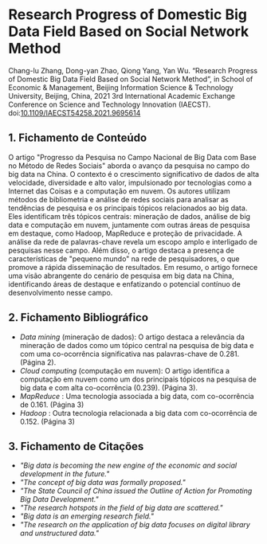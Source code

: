 # Research Progress of Domestic Big Data Field Based on Social Network Method

Chang-lu Zhang, Dong-yan Zhao, Qiong Yang, Yan Wu.
“Research Progress of Domestic Big Data Field Based on Social Network Method”, in School of Economic & Management, Beijing Information Science & Technology University, Beijing, China, 2021 3rd International Academic Exchange Conference on Science and Technology Innovation (IAECST). doi:[10.1109/IAECST54258.2021.9695614](https://doi.org/10.1109/IAECST54258.2021.9695614)

## 1. Fichamento de Conteúdo

O artigo "Progresso da Pesquisa no Campo Nacional de Big Data com Base no Método de Redes Sociais" aborda o avanço da pesquisa no campo do big data na China. O contexto é o crescimento significativo de dados de alta velocidade, diversidade e alto valor, impulsionado por tecnologias como a Internet das Coisas e a computação em nuvem. Os autores utilizam métodos de bibliometria e análise de redes sociais para analisar as tendências de pesquisa e os principais tópicos relacionados ao big data. Eles identificam três tópicos centrais: mineração de dados, análise de big data e computação em nuvem, juntamente com outras áreas de pesquisa em destaque, como Hadoop, MapReduce e proteção de privacidade. A análise da rede de palavras-chave revela um escopo amplo e interligado de pesquisas nesse campo. Além disso, o artigo destaca a presença de características de "pequeno mundo" na rede de pesquisadores, o que promove a rápida disseminação de resultados. Em resumo, o artigo fornece uma visão abrangente do cenário de pesquisa em big data na China, identificando áreas de destaque e enfatizando o potencial contínuo de desenvolvimento nesse campo.

## 2. Fichamento Bibliográfico 

* _Data mining_ (mineração de dados): O artigo destaca a relevância da mineração de dados como um tópico central na pesquisa de big data e com uma co-ocorrência significativa nas palavras-chave de 0.281. (Página 2).
* _Cloud computing_  (computação em nuvem): O artigo identifica a computação em nuvem como um dos principais tópicos na pesquisa de big data e com alta co-ocorrência (0.239). (Página 3).
* _MapReduce_ : Uma tecnologia associada a big data, com co-ocorrência de 0.161. (Página 3)
* _Hadoop_ : Outra tecnologia relacionada a big data com co-ocorrência de 0.152. (Página 3)

## 3. Fichamento de Citações 

* _"Big data is becoming the new engine of the economic and social development in the future."_
* _"The concept of big data was formally proposed."_
* _"The State Council of China issued the Outline of Action for Promoting Big Data Development."_
* _"The research hotspots in the field of big data are scattered."_
* _"Big data is an emerging research field."_
* _"The research on the application of big data focuses on digital library and unstructured data."_
